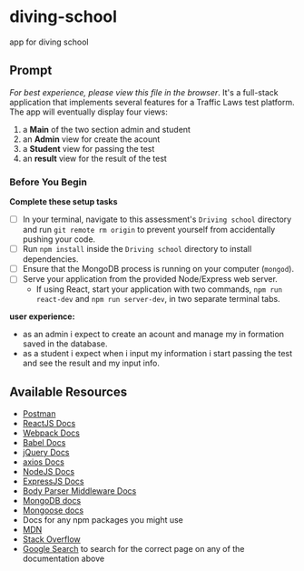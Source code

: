 # diving-school
app for diving school

## Prompt

*For best experience, please view this file in the browser*.
It's a full-stack application that implements several features for a Traffic Laws test platform. The app will eventually display four views:

1. a **Main** of the two section admin and student
2. an **Admin** view for create the acount
3. a **Student** view for passing the test
4. an **result** view for the result of the test

### Before You Begin

**Complete these setup tasks**

- [ ] In your terminal, navigate to this assessment's `Driving school` directory and run `git remote rm origin` to prevent yourself from accidentally pushing your code.
- [ ] Run `npm install` inside the `Driving school` directory to install dependencies.
- [ ] Ensure that the MongoDB process is running on your computer (`mongod`).
- [ ] Serve your application from the provided Node/Express web server.
  - If using React, start your application with two commands, `npm run react-dev` and `npm run server-dev`, in two separate terminal tabs.

**user experience:**
- as an admin i expect to create an acount and manage my in formation saved in the database.
- as a student i expect when i input my information i start passing the test and see the result and my input info.

## Available Resources

* [Postman](https://www.getpostman.com/)
* [ReactJS Docs](https://facebook.github.io/react/)
* [Webpack Docs](https://webpack.github.io/docs/)
* [Babel Docs](https://babeljs.io/docs/setup/)
* [jQuery Docs](https://jquery.com/)
* [axios Docs](https://github.com/axios/axios)
* [NodeJS Docs](https://nodejs.org/)
* [ExpressJS Docs](https://expressjs.com/)
* [Body Parser Middleware Docs](https://github.com/expressjs/body-parser)
* [MongoDB docs](https://docs.mongodb.com/)
* [Mongoose docs](http://mongoosejs.com/)
* Docs for any npm packages you might use
* [MDN](https://developer.mozilla.org/)
* [Stack Overflow](http://stackoverflow.com/)
* [Google Search](https://google.com) to search for the correct page on any of the documentation above
